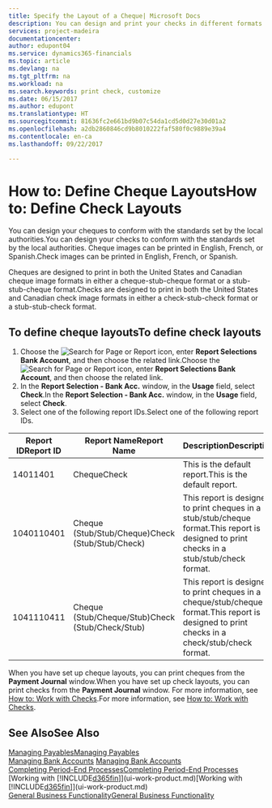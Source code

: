 ```yaml
---
title: Specify the Layout of a Cheque| Microsoft Docs
description: You can design and print your checks in different formats to conform with standards.
services: project-madeira
documentationcenter: 
author: edupont04
ms.service: dynamics365-financials
ms.topic: article
ms.devlang: na
ms.tgt_pltfrm: na
ms.workload: na
ms.search.keywords: print check, customize
ms.date: 06/15/2017
ms.author: edupont
ms.translationtype: HT
ms.sourcegitcommit: 81636fc2e661bd9b07c54da1cd5d0d27e30d01a2
ms.openlocfilehash: a2db2860846cd9b8010222faf580f0c9889e39a4
ms.contentlocale: en-ca
ms.lasthandoff: 09/22/2017

---
```

# <a name="how-to-define-check-layouts"></a><span data-ttu-id="af5a5-103">How to: Define Cheque Layouts</span><span class="sxs-lookup"><span data-stu-id="af5a5-103">How to: Define Check Layouts</span></span>
<span data-ttu-id="af5a5-104">You can design your cheques to conform with the standards set by the local authorities.</span><span class="sxs-lookup"><span data-stu-id="af5a5-104">You can design your checks to conform with the standards set by the local authorities.</span></span> <span data-ttu-id="af5a5-105">Cheque images can be printed in English, French, or Spanish.</span><span class="sxs-lookup"><span data-stu-id="af5a5-105">Check images can be printed in English, French, or Spanish.</span></span>

<span data-ttu-id="af5a5-106">Cheques are designed to print in both the United States and Canadian cheque image formats in either a cheque-stub-cheque format or a stub-stub-cheque format.</span><span class="sxs-lookup"><span data-stu-id="af5a5-106">Checks are designed to print in both the United States and Canadian check image formats in either a check-stub-check format or a stub-stub-check format.</span></span>

## <a name="to-define-check-layouts"></a><span data-ttu-id="af5a5-107">To define cheque layouts</span><span class="sxs-lookup"><span data-stu-id="af5a5-107">To define check layouts</span></span>
1. <span data-ttu-id="af5a5-108">Choose the ![Search for Page or Report](media/ui-search/search_small.png "Search for Page or Report icon") icon, enter **Report Selections Bank Account**, and then choose the related link.</span><span class="sxs-lookup"><span data-stu-id="af5a5-108">Choose the ![Search for Page or Report](media/ui-search/search_small.png "Search for Page or Report icon") icon, enter **Report Selections Bank Account**, and then choose the related link.</span></span>
2. <span data-ttu-id="af5a5-109">In the **Report Selection - Bank Acc.** window, in the **Usage** field, select **Check**.</span><span class="sxs-lookup"><span data-stu-id="af5a5-109">In the **Report Selection - Bank Acc.** window, in the **Usage** field, select **Check**.</span></span>
3. <span data-ttu-id="af5a5-110">Select one of the following report IDs.</span><span class="sxs-lookup"><span data-stu-id="af5a5-110">Select one of the following report IDs.</span></span>

| <span data-ttu-id="af5a5-111">Report ID</span><span class="sxs-lookup"><span data-stu-id="af5a5-111">Report ID</span></span> | <span data-ttu-id="af5a5-112">Report Name</span><span class="sxs-lookup"><span data-stu-id="af5a5-112">Report Name</span></span> | <span data-ttu-id="af5a5-113">Description</span><span class="sxs-lookup"><span data-stu-id="af5a5-113">Description</span></span> |
| --- | --- | --- |
| <span data-ttu-id="af5a5-114">1401</span><span class="sxs-lookup"><span data-stu-id="af5a5-114">1401</span></span> |<span data-ttu-id="af5a5-115">Cheque</span><span class="sxs-lookup"><span data-stu-id="af5a5-115">Check</span></span> |<span data-ttu-id="af5a5-116">This is the default report.</span><span class="sxs-lookup"><span data-stu-id="af5a5-116">This is the default report.</span></span> |
| <span data-ttu-id="af5a5-117">10401</span><span class="sxs-lookup"><span data-stu-id="af5a5-117">10401</span></span> |<span data-ttu-id="af5a5-118">Cheque (Stub/Stub/Cheque)</span><span class="sxs-lookup"><span data-stu-id="af5a5-118">Check (Stub/Stub/Check)</span></span> |<span data-ttu-id="af5a5-119">This report is designed to print cheques in a stub/stub/cheque format.</span><span class="sxs-lookup"><span data-stu-id="af5a5-119">This report is designed to print checks in a stub/stub/check format.</span></span> |
| <span data-ttu-id="af5a5-120">10411</span><span class="sxs-lookup"><span data-stu-id="af5a5-120">10411</span></span> |<span data-ttu-id="af5a5-121">Cheque (Stub/Cheque/Stub)</span><span class="sxs-lookup"><span data-stu-id="af5a5-121">Check (Stub/Check/Stub)</span></span> |<span data-ttu-id="af5a5-122">This report is designed to print cheques in a cheque/stub/cheque format.</span><span class="sxs-lookup"><span data-stu-id="af5a5-122">This report is designed to print checks in a check/stub/check format.</span></span> |

<span data-ttu-id="af5a5-123">When you have set up cheque layouts, you can print cheques from the **Payment Journal** window.</span><span class="sxs-lookup"><span data-stu-id="af5a5-123">When you have set up check layouts, you can print checks from the **Payment Journal** window.</span></span> <span data-ttu-id="af5a5-124">For more information, see [How to: Work with Checks](payables-how-work-checks.md).</span><span class="sxs-lookup"><span data-stu-id="af5a5-124">For more information, see [How to: Work with Checks](payables-how-work-checks.md).</span></span>

## <a name="see-also"></a><span data-ttu-id="af5a5-125">See Also</span><span class="sxs-lookup"><span data-stu-id="af5a5-125">See Also</span></span>
[<span data-ttu-id="af5a5-126">Managing Payables</span><span class="sxs-lookup"><span data-stu-id="af5a5-126">Managing Payables</span></span>](payables-manage-payables.md)  
<span data-ttu-id="af5a5-127">[Managing Bank Accounts](bank-manage-bank-accounts.md) </span><span class="sxs-lookup"><span data-stu-id="af5a5-127">[Managing Bank Accounts](bank-manage-bank-accounts.md) </span></span>  
[<span data-ttu-id="af5a5-128">Completing Period-End Processes</span><span class="sxs-lookup"><span data-stu-id="af5a5-128">Completing Period-End Processes</span></span>](year-how-complete-period-end-processes.md)  
<span data-ttu-id="af5a5-129">[Working with [!INCLUDE[d365fin](includes/d365fin_md.md)]](ui-work-product.md)</span><span class="sxs-lookup"><span data-stu-id="af5a5-129">[Working with [!INCLUDE[d365fin](includes/d365fin_md.md)]](ui-work-product.md)</span></span>  
[<span data-ttu-id="af5a5-130">General Business Functionality</span><span class="sxs-lookup"><span data-stu-id="af5a5-130">General Business Functionality</span></span>](ui-across-business-areas.md)

